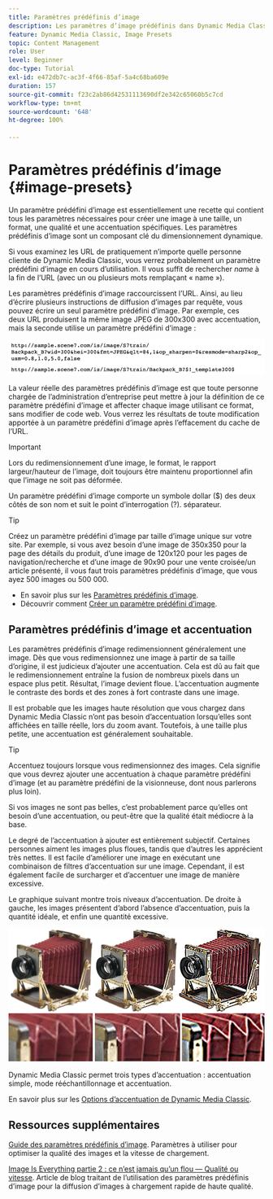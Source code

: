 ```yaml
---
title: Paramètres prédéfinis d’image
description: Les paramètres d’image prédéfinis dans Dynamic Media Classic contiennent tous les paramètres nécessaires pour créer une image à une taille, un format, une qualité et une accentuation spécifiques. Les paramètres prédéfinis d’image sont un composant clé du dimensionnement dynamique. Lorsque vous examinez une URL dans Dynamic Media Classic, vous pouvez facilement voir si un paramètre prédéfini d’image est en cours d’utilisation. Découvrez les paramètres prédéfinis d’image, pourquoi ils sont si utiles et comment en créer un.
feature: Dynamic Media Classic, Image Presets
topic: Content Management
role: User
level: Beginner
doc-type: Tutorial
exl-id: e472db7c-ac3f-4f66-85af-5a4c68ba609e
duration: 157
source-git-commit: f23c2ab86d42531113690df2e342c65060b5c7cd
workflow-type: tm+mt
source-wordcount: '648'
ht-degree: 100%

---
```


# Paramètres prédéfinis d’image {#image-presets}

Un paramètre prédéfini d’image est essentiellement une recette qui contient tous les paramètres nécessaires pour créer une image à une taille, un format, une qualité et une accentuation spécifiques. Les paramètres prédéfinis d’image sont un composant clé du dimensionnement dynamique.

Si vous examinez les URL de pratiquement n’importe quelle personne cliente de Dynamic Media Classic, vous verrez probablement un paramètre prédéfini d’image en cours d’utilisation. Il vous suffit de rechercher $name$ à la fin de l’URL (avec un ou plusieurs mots remplaçant « name »).

Les paramètres prédéfinis d’image raccourcissent l’URL. Ainsi, au lieu d’écrire plusieurs instructions de diffusion d’images par requête, vous pouvez écrire un seul paramètre prédéfini d’image. Par exemple, ces deux URL produisent la même image JPEG de 300x300 avec accentuation, mais la seconde utilise un paramètre prédéfini d’image :

![image](assets/image-presets/image-preset-2.png)

La valeur réelle des paramètres prédéfinis d’image est que toute personne chargée de l’administration d’entreprise peut mettre à jour la définition de ce paramètre prédéfini d’image et affecter chaque image utilisant ce format, sans modifier de code web. Vous verrez les résultats de toute modification apportée à un paramètre prédéfini d’image après l’effacement du cache de l’URL.

>[!IMPORTANT]
>
>Lors du redimensionnement d’une image, le format, le rapport largeur/hauteur de l’image, doit toujours être maintenu proportionnel afin que l’image ne soit pas déformée.

Un paramètre prédéfini d’image comporte un symbole dollar ($) des deux côtés de son nom et suit le point d’interrogation (?). séparateur.

>[!TIP]
>
>Créez un paramètre prédéfini d’image par taille d’image unique sur votre site. Par exemple, si vous avez besoin d’une image de 350x350 pour la page des détails du produit, d’une image de 120x120 pour les pages de navigation/recherche et d’une image de 90x90 pour une vente croisée/un article présenté, il vous faut trois paramètres prédéfinis d’image, que vous ayez 500 images ou 500 000.

- En savoir plus sur les [Paramètres prédéfinis d’image](https://experienceleague.adobe.com/docs/dynamic-media-classic/using/image-sizing/setting-image-presets.html?lang=fr).
- Découvrir comment [Créer un paramètre prédéfini d’image](https://experienceleague.adobe.com/docs/dynamic-media-classic/using/image-sizing/setting-image-presets.html?lang=fr#creating-an-image-preset).

## Paramètres prédéfinis d’image et accentuation

Les paramètres prédéfinis d’image redimensionnent généralement une image. Dès que vous redimensionnez une image à partir de sa taille d’origine, il est judicieux d’ajouter une accentuation. Cela est dû au fait que le redimensionnement entraîne la fusion de nombreux pixels dans un espace plus petit. Résultat, l’image devient floue. L’accentuation augmente le contraste des bords et des zones à fort contraste dans une image.

Il est probable que les images haute résolution que vous chargez dans Dynamic Media Classic n’ont pas besoin d’accentuation lorsqu’elles sont affichées en taille réelle, lors du zoom avant. Toutefois, à une taille plus petite, une accentuation est généralement souhaitable.

>[!TIP]
>
>Accentuez toujours lorsque vous redimensionnez des images. Cela signifie que vous devrez ajouter une accentuation à chaque paramètre prédéfini d’image (et au paramètre prédéfini de la visionneuse, dont nous parlerons plus loin).
>
>Si vos images ne sont pas belles, c’est probablement parce qu’elles ont besoin d’une accentuation, ou peut-être que la qualité était médiocre à la base.

Le degré de l’accentuation à ajouter est entièrement subjectif. Certaines personnes aiment les images plus floues, tandis que d’autres les apprécient très nettes. Il est facile d’améliorer une image en exécutant une combinaison de filtres d’accentuation sur une image. Cependant, il est également facile de surcharger et d’accentuer une image de manière excessive.

Le graphique suivant montre trois niveaux d’accentuation. De droite à gauche, les images présentent d’abord l’absence d’accentuation, puis la quantité idéale, et enfin une quantité excessive.

![image](assets/image-presets/image-presets-1.jpg)

Dynamic Media Classic permet trois types d’accentuation : accentuation simple, mode rééchantillonnage et accentuation.

En savoir plus sur les [Options d’accentuation de Dynamic Media Classic](https://experienceleague.adobe.com/docs/dynamic-media-classic/using/master-files/sharpening-image.html?lang=fr#sharpening_an_image).

## Ressources supplémentaires

[Guide des paramètres prédéfinis d’image](https://www.adobe.com/content/dam/www/us/en/experience-manager/pdfs/dynamic-media-image-preset-guide.pdf). Paramètres à utiliser pour optimiser la qualité des images et la vitesse de chargement.

[Image Is Everything partie 2 : ce n’est jamais qu’un flou — Qualité ou vitesse](https://theblog.adobe.com/image-is-everything-part-2-its-never-just-a-blur-quality-versus-speed/). Article de blog traitant de l’utilisation des paramètres prédéfinis d’image pour la diffusion d’images à chargement rapide de haute qualité.
